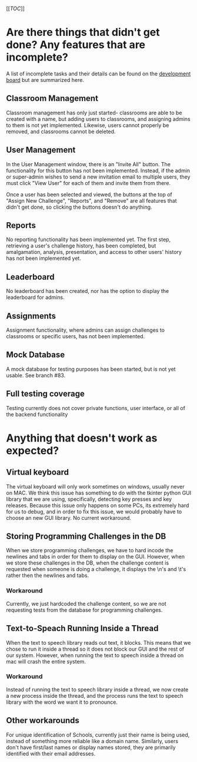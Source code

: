 [[_TOC_]]
# Are there things that didn't get done? Any features that are incomplete?
A list of incomplete tasks and their details can be found on the [development board](https://git.cs.usask.ca/CMPT370-01-2020/group2/-/boards) but are summarized here.

## Classroom Management
Classroom management has only just started- classrooms are able to be created with a name, but adding users to classrooms, and assigning admins to them is not yet implemented. Likewise, users cannot properly be removed, and classrooms cannot be deleted.

## User Management
In the User Management window, there is an "Invite All" button. The functionality for this button has not been implemented. Instead, if the admin or super-admin wishes to send a new invitation email to multiple users, they must click "View User" for each of them and invite them from there.

Once a user has been selected and viewed, the buttons at the top of "Assign New Challenge", "Reports", and "Remove" are all features that didn't get done, so clicking the buttons doesn't do anything.

## Reports
No reporting functionality has been implemented yet. The first step, retrieving a user's challenge history, has been completed, but amalgamation, analysis, presentation, and access to other users' history has not been implemented yet.

## Leaderboard
No leaderboard has been created, nor has the option to display the leaderboard for admins.

## Assignments
Assignment functionality, where admins can assign challenges to classrooms or specific users, has not been implemented.

## Mock Database
A mock database for testing purposes has been started, but is not yet usable. See branch #83.

## Full testing coverage
Testing currently does not cover private functions, user interface, or all of the backend functionality

# Anything that doesn't work as expected?

## Virtual keyboard
The virtual keyboard will only work sometimes on windows, usually never on MAC. We think this issue has something to do with the tkinter python GUI library that we are using, specifically, detecting key presses and key releases. Because this issue only happens on some PCs, its extremely hard for us to debug, and in order to fix this issue, we would probably have to choose an new GUI library. No current workaround.

## Storing Programming Challenges in the DB
When we store programming challenges, we have to hard incode the newlines and tabs in order for them to display on the GUI. However, when we store these challenges in the DB, when the challenge content is requested when someone is doing a challenge, it displays the \n's and \t's rather then the newlines and tabs.

### Workaround
Currently, we just hardcoded the challenge content, so we are not requesting tests from the database for programming challenges.

## Text-to-Speach Running Inside a Thread
When the text to speech library reads out text, it blocks. This means that we chose to run it inside a thread so it does not block our GUI and the rest of our system. However, when running the text to speech inside a thread on mac will crash the entire system.

### Workaround
Instead of running the text to speech library inside a thread, we now create a new process inside the thread, and the process runs the text to speech library with the word we want it to pronounce.

## Other workarounds
For unique identification of Schools, currently just their name is being used, instead of something more reliable like a domain name. Similarly, users don't have first/last names or display names stored, they are primarily identified with their email addresses.